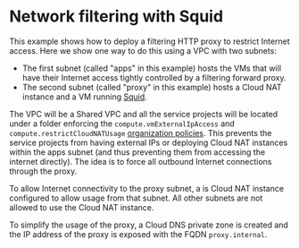 # Network filtering with Squid

This example shows how to deploy a filtering HTTP proxy to restrict Internet access. Here we show one way to do this using a VPC with two subnets:

- The first subnet (called "apps" in this example) hosts the VMs that will have their Internet access tightly controlled by a filtering forward proxy.
- The second subnet (called "proxy" in this example) hosts a Cloud NAT instance and a VM running [Squid](http://www.squid-cache.org/).

The VPC will be a Shared VPC and all the service projects will be located under a folder enforcing the `compute.vmExternalIpAccess` and `compute.restrictCloudNATUsage` [organization policies](https://cloud.google.com/resource-manager/docs/organization-policy/org-policy-constraints). This prevents the service projects from having external IPs or deploying Cloud NAT instances within the apps subnet (and thus preventing them from accessing the internet directly). The idea is to force all outbound Internet connections through the proxy.

To allow Internet connectivity to the proxy subnet, a is Cloud NAT instance configured to allow usage from that subnet. All other subnets are not allowed to use the Cloud NAT instance.

To simplify the usage of the proxy, a Cloud DNS private zone is created and the IP address of the proxy is exposed with the FQDN `proxy.internal`.
